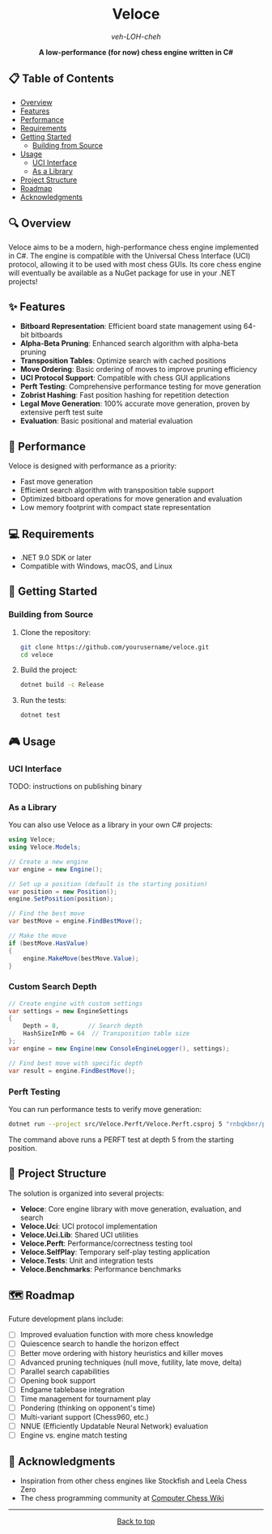 <!-- <p align="center">
  <img src="assets/logo.webp" alt="Veloce Chess Engine Logo" width="200"/>
</p> -->

<h1 align="center">Veloce</h1>

<p align="center">
  <em>veh-LOH-cheh</em>
</p>

<p align="center">
  <strong>A low-performance (for now) chess engine written in C#</strong>
</p>

## 📋 Table of Contents

- [Overview](#-overview)
- [Features](#-features)
- [Performance](#-performance)
- [Requirements](#-requirements)
- [Getting Started](#-getting-started)
  - [Building from Source](#building-from-source)
- [Usage](#-usage)
  - [UCI Interface](#uci-interface)
  - [As a Library](#as-a-library)
- [Project Structure](#-project-structure)
- [Roadmap](#-roadmap)
- [Acknowledgments](#-acknowledgments)

## 🔍 Overview

Veloce aims to be a modern, high-performance chess engine implemented in C#. The engine is compatible with the Universal Chess Interface (UCI) protocol, allowing it to be used with most chess GUIs. Its core chess engine will eventually be available as a NuGet package for use in your .NET projects!

## ✨ Features

- **Bitboard Representation**: Efficient board state management using 64-bit bitboards
- **Alpha-Beta Pruning**: Enhanced search algorithm with alpha-beta pruning
- **Transposition Tables**: Optimize search with cached positions
- **Move Ordering**: Basic ordering of moves to improve pruning efficiency
- **UCI Protocol Support**: Compatible with chess GUI applications
- **Perft Testing**: Comprehensive performance testing for move generation
- **Zobrist Hashing**: Fast position hashing for repetition detection
- **Legal Move Generation**: 100% accurate move generation, proven by extensive perft test suite
- **Evaluation**: Basic positional and material evaluation

## 🚀 Performance

Veloce is designed with performance as a priority:

- Fast move generation
- Efficient search algorithm with transposition table support
- Optimized bitboard operations for move generation and evaluation
- Low memory footprint with compact state representation

## 💻 Requirements

- .NET 9.0 SDK or later
- Compatible with Windows, macOS, and Linux

## 🚀 Getting Started

### Building from Source

1. Clone the repository:
   ```bash
   git clone https://github.com/yourusername/veloce.git
   cd veloce
   ```

2. Build the project:
   ```bash
   dotnet build -c Release
   ```

3. Run the tests:
   ```bash
   dotnet test
   ```

## 🎮 Usage

### UCI Interface

TODO: instructions on publishing binary

### As a Library

You can also use Veloce as a library in your own C# projects:

```csharp
using Veloce;
using Veloce.Models;

// Create a new engine
var engine = new Engine();

// Set up a position (default is the starting position)
var position = new Position();
engine.SetPosition(position);

// Find the best move
var bestMove = engine.FindBestMove();

// Make the move
if (bestMove.HasValue)
{
    engine.MakeMove(bestMove.Value);
}
```

### Custom Search Depth

```csharp
// Create engine with custom settings
var settings = new EngineSettings 
{
    Depth = 8,        // Search depth
    HashSizeInMb = 64  // Transposition table size
};
var engine = new Engine(new ConsoleEngineLogger(), settings);

// Find best move with specific depth
var result = engine.FindBestMove();
```

### Perft Testing

You can run performance tests to verify move generation:

```bash
dotnet run --project src/Veloce.Perft/Veloce.Perft.csproj 5 "rnbqkbnr/pppppppp/8/8/8/8/PPPPPPPP/RNBQKBNR w KQkq - 0 1"
```

The command above runs a PERFT test at depth 5 from the starting position.

## 📁 Project Structure

The solution is organized into several projects:

- **Veloce**: Core engine library with move generation, evaluation, and search
- **Veloce.Uci**: UCI protocol implementation
- **Veloce.Uci.Lib**: Shared UCI utilities
- **Veloce.Perft**: Performance/correctness testing tool
- **Veloce.SelfPlay**: Temporary self-play testing application
- **Veloce.Tests**: Unit and integration tests
- **Veloce.Benchmarks**: Performance benchmarks

## 🗺️ Roadmap

Future development plans include:

- [ ] Improved evaluation function with more chess knowledge
- [ ] Quiescence search to handle the horizon effect
- [ ] Better move ordering with history heuristics and killer moves
- [ ] Advanced pruning techniques (null move, futility, late move, delta)
- [ ] Parallel search capabilities
- [ ] Opening book support
- [ ] Endgame tablebase integration
- [ ] Time management for tournament play
- [ ] Pondering (thinking on opponent's time)
- [ ] Multi-variant support (Chess960, etc.)
- [ ] NNUE (Efficiently Updatable Neural Network) evaluation
- [ ] Engine vs. engine match testing

## 🙏 Acknowledgments

- Inspiration from other chess engines like Stockfish and Leela Chess Zero
- The chess programming community at [Computer Chess Wiki](https://www.chessprogramming.org/Main_Page)

---

<p align="center">
  <a href="#">Back to top</a>
</p>
